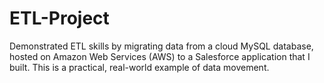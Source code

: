 # ETL-Project
Demonstrated ETL skills by migrating data from a cloud MySQL database, hosted on Amazon Web Services (AWS) to a Salesforce application that I built. This is a practical, real-world example of data movement.
